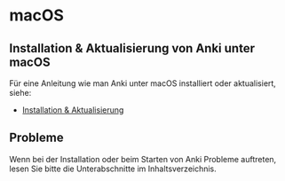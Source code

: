 # macOS

## Installation & Aktualisierung von Anki unter macOS

Für eine Anleitung wie man Anki unter macOS installiert oder aktualisiert,
siehe:
- [Installation & Aktualisierung](installing.md)

## Probleme

Wenn bei der Installation oder beim Starten von Anki Probleme auftreten, lesen
Sie bitte die Unterabschnitte im Inhaltsverzeichnis.
